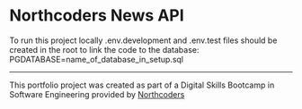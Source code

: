 # Northcoders News API

To run this project locally .env.development and .env.test files should be created in the root to link the code to the database: PGDATABASE=name_of_database_in_setup.sql





--- 

This portfolio project was created as part of a Digital Skills Bootcamp in Software Engineering provided by [Northcoders](https://northcoders.com/)
